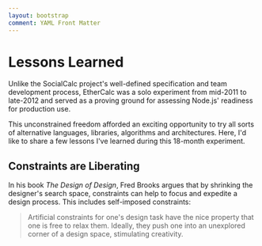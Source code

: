 ```yaml
---
layout: bootstrap
comment: YAML Front Matter
---
```

# Lessons Learned

Unlike the SocialCalc project's well-defined specification and team development process, EtherCalc was a solo experiment from mid-2011 to late-2012 and served as a proving ground for assessing Node.js' readiness for production use.

This unconstrained freedom afforded an exciting opportunity to try all sorts of alternative languages, libraries, algorithms and architectures. Here, I'd like to share a few lessons I've learned during this 18-month experiment.

## Constraints are Liberating

In his book *The Design of Design*, Fred Brooks argues that by shrinking the designer's search space, constraints can help to focus and expedite a design process. This includes self-imposed constraints:

> Artificial constraints for one's design task have the nice property that one is free to relax them. Ideally, they push one into an unexplored corner of a design space, stimulating creativity.
